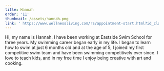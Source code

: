 ```yaml
---
title: Hannah
order: '11'
thumbnail: /assets/hannah.png
link: ' https://www.wellnessliving.com/rs/appointment-start.html?id_class_tab=3&id_mode=1&k_business=248418&k_class_tab=24092&k_service=132501'
---
```

Hi, my name is Hannah. I have been working at Eastside Swim School for three years. My swimming career began early in my life. I began to learn how to swim at just 6 months old and at the age of 5, I joined my first competitive swim team and have been swimming competitively ever since. I love to teach kids, and in my free time I enjoy being creative with art and cooking. 
